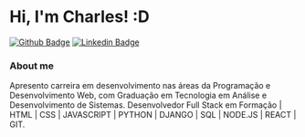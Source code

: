

<!--
### Hi there 👋
**charlesrobertolima/charlesrobertolima** is a ✨ _special_ ✨ repository because its `README.md` (this file) appears on your GitHub profile.

Here are some ideas to get you started:

- 🔭 I’m currently working on ...
- 🌱 I’m currently learning ...
- 👯 I’m looking to collaborate on ...
- 🤔 I’m looking for help with ...
- 💬 Ask me about ...
- 📫 How to reach me: ...
- 😄 Pronouns: ...
- ⚡ Fun fact: ...
-->
# Hi, I'm Charles! :D

[![Github Badge](https://img.shields.io/badge/-Github-000?style=flat-square&logo=Github&logoColor=white&link=https://github.com/charlesrobertolima)](https://github.com/charlesrobertolima)
[![Linkedin Badge](https://img.shields.io/badge/-LinkedIn-blue?style=flat-square&logo=Linkedin&logoColor=white&link=https://www.linkedin.com/in/charles-lima-b706934a/)](https://www.linkedin.com/in/charles-lima-b706934a/)

### About me

Apresento carreira em desenvolvimento nas áreas da Programação e Desenvolvimento Web, com Graduação em Tecnologia em Análise e Desenvolvimento de Sistemas. Desenvolvedor Full Stack em Formação | HTML | CSS | JAVASCRIPT | PYTHON | DJANGO | SQL | NODE.JS  | REACT | GIT.

